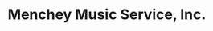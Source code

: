 ---
title: "Menchey Music Service, Inc."
url: /harrisburg/menchey-music-service-inc/
shop: musical instrument
---